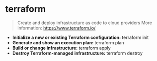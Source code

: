# terraform
> Create and deploy infrastructure as code to cloud providers
> More information: <https://www.terraform.io/>
- **Initialize a new or existing Terraform configuration:**
terraform init
- **Generate and show an execution plan:**
terraform plan
- **Build or change infrastructure:**
terraform apply
- **Destroy Terraform-managed infrastructure:**
terraform destroy
